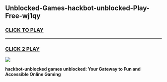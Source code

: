 
## Unblocked-Games-hackbot-unblocked-Play-Free-wj1qy
<h3>
<a href="https://premium76.site?title=hackbot-unblocked&ref=18A1">CLICK TO PLAY</a></h3>
<hr>

<h3>
<a href="https://premium76.site?title=hackbot-unblocked&ref=18A1">CLICK 2 PLAY</a>
  
</h3>

<a href="https://premium76.site?title=hackbot-unblocked&ref=18A1"><img src="https://clearcache.store/games.png"></a>


**hackbot-unblocked games unblocked: Your Gateway to Fun and Accessible Online Gaming**
